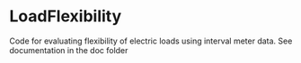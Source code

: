 # LoadFlexibility
Code for evaluating flexibility of electric loads using interval meter data.
See documentation in the doc folder
